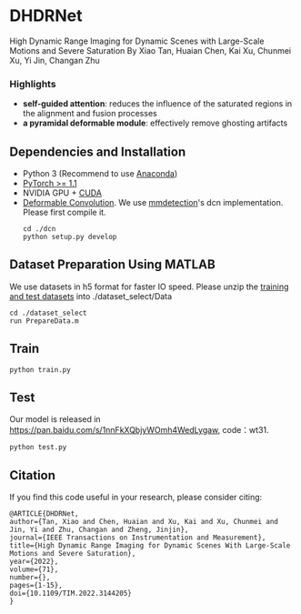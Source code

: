 # DHDRNet
High Dynamic Range Imaging for Dynamic Scenes  with Large-Scale Motions and Severe Saturation
By Xiao Tan, Huaian Chen, Kai Xu, Chunmei Xu, Yi Jin, Changan Zhu

### Highlights
- **self-guided attention**: reduces the influence of the saturated regions in the alignment and fusion processes
- **a pyramidal deformable module**: effectively remove ghosting artifacts

## Dependencies and Installation

- Python 3 (Recommend to use [Anaconda](https://www.anaconda.com/download/#linux))
- [PyTorch >= 1.1](https://pytorch.org/)
- NVIDIA GPU + [CUDA](https://developer.nvidia.com/cuda-downloads)
- [Deformable Convolution](https://arxiv.org/abs/1703.06211). We use [mmdetection](https://github.com/open-mmlab/mmdetection)'s dcn implementation. Please first compile it.
  ```
  cd ./dcn
  python setup.py develop
  ```

## Dataset Preparation Using MATLAB
We use datasets in h5 format for faster IO speed. 
Please unzip the [training and test datasets](https://cseweb.ucsd.edu/~viscomp/projects/SIG17HDR/) into ./dataset_select/Data
  ```
  cd ./dataset_select
  run PrepareData.m
  ```

## Train
  ```
  python train.py
  ```

## Test
  Our model is released in https://pan.baidu.com/s/1nnFkXQbjyWOmh4WedLygaw, code：wt31.
  ```
  python test.py
  ```
  
## Citation
If you find this code useful in your research, please consider citing:
  ```
  @ARTICLE{DHDRNet,
  author={Tan, Xiao and Chen, Huaian and Xu, Kai and Xu, Chunmei and Jin, Yi and Zhu, Changan and Zheng, Jinjin},
  journal={IEEE Transactions on Instrumentation and Measurement}, 
  title={High Dynamic Range Imaging for Dynamic Scenes With Large-Scale Motions and Severe Saturation}, 
  year={2022},
  volume={71},
  number={},
  pages={1-15},
  doi={10.1109/TIM.2022.3144205}
  }
  ```
